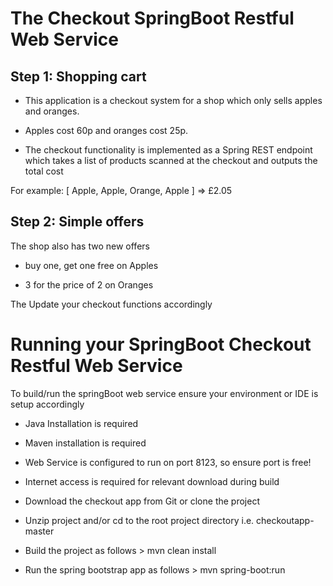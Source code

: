 # The Checkout SpringBoot Restful Web Service

## Step 1: Shopping cart

- This application is a checkout system for a shop which only sells apples and oranges.

- Apples cost 60p and oranges cost 25p.

- The checkout functionality is implemented as a Spring REST endpoint which takes a list of products scanned at the checkout and outputs the total cost

For example: [ Apple, Apple, Orange, Apple ] => £2.05


## Step 2: Simple offers

The shop also has two new offers

- buy one, get one free on Apples

- 3 for the price of 2 on Oranges

The Update your checkout functions accordingly

# Running your SpringBoot Checkout Restful Web Service

To build/run the springBoot web service ensure your environment or IDE is setup accordingly

- Java Installation is required

- Maven installation is required

- Web Service  is configured to run on port 8123, so ensure port is free!

- Internet access is required for relevant download during build

- Download the checkout app from Git or clone the project

- Unzip project and/or cd to the root project directory i.e. checkoutapp-master

- Build the project as follows > mvn clean install

- Run the spring bootstrap app as follows > mvn spring-boot:run


